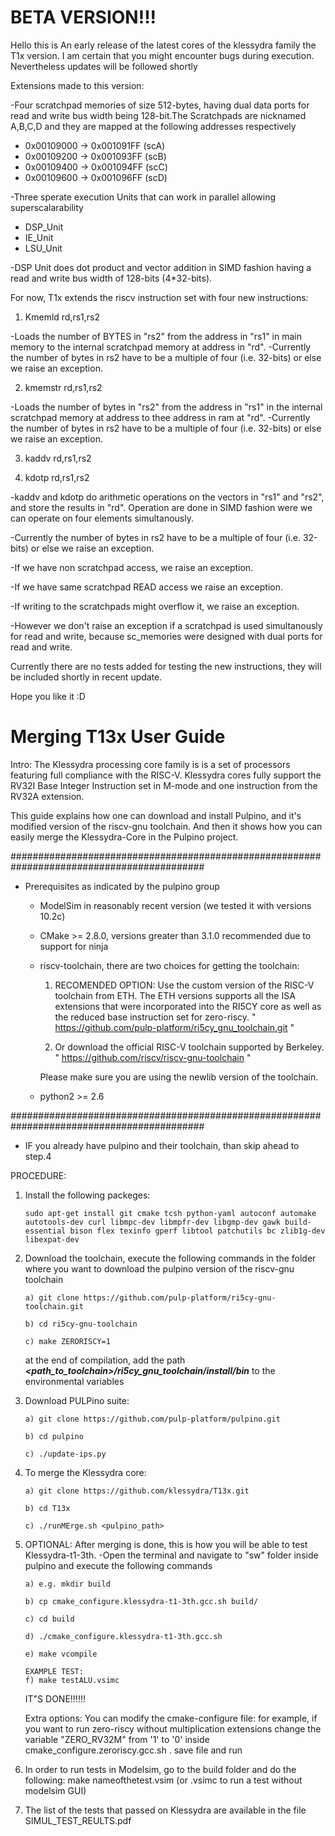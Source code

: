 # BETA VERSION!!!
Hello this is An early release of the latest cores of the klessydra family the T1x version.
I am certain that you might encounter bugs during execution. Nevertheless updates will be followed shortly

Extensions made to this version:

-Four scratchpad memories of size 512-bytes, having dual data ports for read and write bus width being 128-bit.The Scratchpads are nicknamed A,B,C,D and they are mapped at the following addresses respectively

  - 0x00109000 -> 0x001091FF (scA)
  - 0x00109200 -> 0x001093FF (scB)
  - 0x00109400 -> 0x001094FF (scC)
  - 0x00109600 -> 0x001096FF (scD)
  
-Three sperate execution Units that can work in parallel allowing superscalarability

  - DSP_Unit
  - IE_Unit
  - LSU_Unit
  
-DSP Unit does dot product and vector addition in SIMD fashion having a read and write bus width of 128-bits (4*32-bits).


For now, T1x extends the riscv instruction set with four new instructions:

1) Kmemld rd,rs1,rs2

-Loads the number of BYTES in "rs2" from the address in "rs1" in main memory to the internal scratchpad memory at address in "rd".
-Currently the number of bytes in rs2 have to be a multiple of four (i.e. 32-bits) or else we raise an exception.

2) kmemstr rd,rs1,rs2

-Loads the number of bytes in "rs2" from the address in "rs1" in the internal scratchpad memory at address to thee address in ram at "rd".
-Currently the number of bytes in rs2 have to be a multiple of four (i.e. 32-bits) or else we raise an exception.

 3) kaddv rd,rs1,rs2
 
 4) kdotp rd,rs1,rs2
 
-kaddv and kdotp do arithmetic operations on the vectors in "rs1" and "rs2", and store the results in "rd". Operation are done in SIMD fashion were we can operate on four elements simultanously.

-Currently the number of bytes in rs2 have to be a multiple of four (i.e. 32-bits) or else we raise an exception.

-If we have non scratchpad access, we raise an exception.

-If we have same scratchpad READ access we raise an exception.

-If writing to the scratchpads might overflow it, we raise an exception.

-However we don't raise an exception if a scratchpad is used simultanously for read and write, because sc_memories were designed with dual ports for read and write.

Currently there are no tests added for testing the new instructions, they will be included shortly in recent update. 

Hope you like it :D

# Merging T13x User Guide

Intro: The Klessydra processing core family is is a set of processors featuring full compliance with the RISC-V. Klessydra cores fully support the RV32I Base Integer Instruction set in M-mode and one instruction from the RV32A extension.

This guide explains how one can download and install Pulpino, and 
it's modified version of the riscv-gnu toolchain. And then it shows how 
you can easily merge the Klessydra-Core in the Pulpino project.

###########################################################################################
- Prerequisites as indicated by the pulpino group
	- ModelSim in reasonably recent version (we tested it with versions 10.2c)
	- CMake >= 2.8.0, versions greater than 3.1.0 recommended due to support for ninja
	- riscv-toolchain, there are two choices for getting the toolchain: 

  		1) RECOMENDED OPTION: Use the custom version of the RISC-V toolchain from ETH. 
  		The ETH versions supports all the ISA extensions that were incorporated 
	  	into the RI5CY core as well as the reduced base instruction set for zero-riscy.
	        " https://github.com/pulp-platform/ri5cy_gnu_toolchain.git "

		2) Or download the official RISC-V toolchain supported by Berkeley.
 	       	" https://github.com/riscv/riscv-gnu-toolchain "


	  	Please make sure you are using the newlib version of the toolchain.
	- python2 >= 2.6
	
###########################################################################################

- IF you already have pulpino and their toolchain, than skip ahead to step.4


PROCEDURE:
1.	Install the following packeges:

		sudo apt-get install git cmake tcsh python-yaml autoconf automake autotools-dev curl libmpc-dev libmpfr-dev libgmp-dev gawk build-essential bison flex texinfo gperf libtool patchutils bc zlib1g-dev libexpat-dev

2.	Download the toolchain, execute the following commands in the folder where you want to download the pulpino version of the riscv-gnu toolchain

		a) git clone https://github.com/pulp-platform/ri5cy-gnu-toolchain.git
		
		b) cd ri5cy-gnu-toolchain
		
		c) make ZERORISCY=1
		
	at the end of compilation, add the path **_<path_to_toolchain>/ri5cy_gnu_toolchain/install/bin_** to the environmental variables

3.	Download PULPino suite:

		a) git clone https://github.com/pulp-platform/pulpino.git
		
		b) cd pulpino
		
		c) ./update-ips.py	
	
4.	To merge the Klessydra core:

		a) git clone https://github.com/klessydra/T13x.git
		
		b) cd T13x
		
		c) ./runMErge.sh <pulpino_path>

5.	OPTIONAL: After merging is done, this is how you will be able to test Klessydra-t1-3th.
		-Open the terminal and navigate to "sw" folder inside pulpino and execute the following commands

		a) e.g. mkdir build
		
		b) cp cmake_configure.klessydra-t1-3th.gcc.sh build/
		
		c) cd build
		
		d) ./cmake_configure.klessydra-t1-3th.gcc.sh
		
		e) make vcompile
		
		EXAMPLE TEST:
		f) make testALU.vsimc
			
	IT"S DONE!!!!!!

	Extra options: You can modify the cmake-configure file:
	for example, if you want to run zero-riscy without multiplication extensions change the variable "ZERO_RV32M" from '1' to '0' inside cmake_configure.zeroriscy.gcc.sh .
	save file and run

6.	In order to run tests in Modelsim, go to the build folder and do the following:
		make nameofthetest.vsim (or .vsimc to run a test without modelsim GUI)

7.	The list of the tests that passed on Klessydra are available in the file SIMUL_TEST_REULTS.pdf
